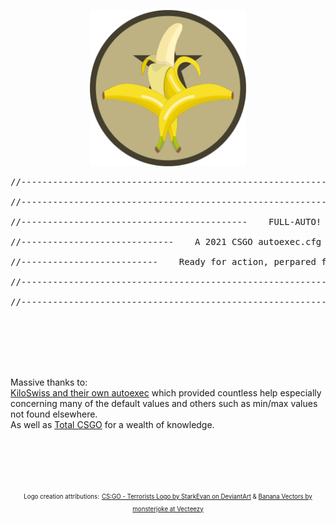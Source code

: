 <p align="center">
<img src="FULL-AUTO_csgo_autoexec.cfg_by_J-POP.png" width="250">
</p>
<pre>
//--------------------------------------------------------------------------------------------------------"<br />
//--------------------------------------------------------------------------------------------------------"<br />
//-------------------------------------------    FULL-AUTO!    -------------------------------------------"<br />
//-----------------------------    A 2021 CSGO autoexec.cfg file by J-Pop    -----------------------------"<br />
//--------------------------    Ready for action, perpared for customisation    --------------------------"<br />
//--------------------------------------------------------------------------------------------------------"<br />
//--------------------------------------------------------------------------------------------------------"<br />
</pre>
<br />
<br />
<br />
<br />

Massive thanks to:
<br />
[KiloSwiss and their own autoexec](https://gist.github.com/KiloSwiss/a015b0620284ce74b5ed849ec599e51e "KiloSwiss/Autoexec.cfg") which provided countless help especially concerning many of the default values and others such as min/max values not found elsewhere.
<br />
As well as [Total CSGO](https://totalcsgo.com/ "Beware the sneaky full page background ad") for a wealth of knowledge.

<br />
<br />
<br />
<br />
<p align="center">
<sup><sub>Logo creation attributions:</sup></sub>
<sup><sub><a href="https://www.deviantart.com/starkevan/art/CS-GO-Terrorists-Logo-805803850">CS:GO - Terrorists Logo by StarkEvan on DeviantArt</a> & <a href="https://www.vecteezy.com/vector-art/159385-plantain-banana-vector-collection">Banana Vectors by monsterjoke at Vecteezy</a></sup></sub>
</p>
